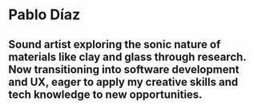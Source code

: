 # Pablo Díaz

## Sound artist exploring the sonic nature of materials like clay and glass through research. Now transitioning into software development and UX, eager to apply my creative skills and tech knowledge to new opportunities.


  <img src="./assets/imgs/header2.png" alt="">
  